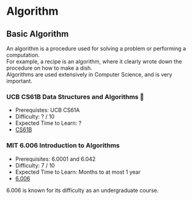# Algorithm
## Basic Algorithm

An algorithm is a procedure used for solving a problem or performing a computation.<br>
For example, a recipe is an algorithm, where it clearly wrote down the procedure on how to make a dish.<br>
Algorithms are used extensively in Computer Science, and is very important.

### UCB CS61B Data Structures and Algorithms 🎯
- Prerequistes: UCB CS61A
- Difficulty: ? / 10
- Expected Time to Learn: ?
- [CS61B](https://sp24.datastructur.es/)

### MIT 6.006 Introduction to Algorithms
- Prerequisites: 6.0001 and 6.042
- Difficulty: 7 / 10
- Expected Time to Learn: Months to at most 1 year
- [6.006](https://ocw.mit.edu/courses/6-006-introduction-to-algorithms-fall-2011/)

6.006 is known for its difficulty as an undergraduate course.
